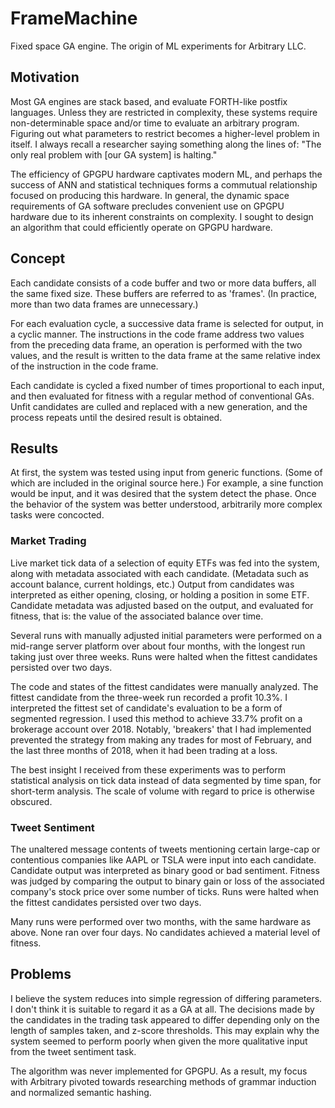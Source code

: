 # FrameMachine
Fixed space GA engine. The origin of ML experiments for Arbitrary LLC.

## Motivation
Most GA engines are stack based, and evaluate FORTH-like postfix languages. Unless they are restricted in complexity, these systems require non-determinable space and/or time to evaluate an arbitrary program. Figuring out what parameters to restrict becomes a higher-level problem in itself. I always recall a researcher saying something along the lines of: "The only real problem with [our GA system] is halting."

The efficiency of GPGPU hardware captivates modern ML, and perhaps the success of ANN and statistical techniques forms a commutual relationship focused on producing this hardware. In general, the dynamic space requirements of GA software precludes convenient use on GPGPU hardware due to its inherent constraints on complexity. I sought to design an algorithm that could efficiently operate on GPGPU hardware.

## Concept
Each candidate consists of a code buffer and two or more data buffers, all the same fixed size. These buffers are referred to as 'frames'. (In practice, more than two data frames are unnecessary.)

For each evaluation cycle, a successive data frame is selected for output, in a cyclic manner. The instructions in the code frame address two values from the preceding data frame, an operation is performed with the two values, and the result is written to the data frame at the same relative index of the instruction in the code frame.

Each candidate is cycled a fixed number of times proportional to each input, and then evaluated for fitness with a regular method of conventional GAs. Unfit candidates are culled and replaced with a new generation, and the process repeats until the desired result is obtained.

## Results
At first, the system was tested using input from generic functions. (Some of which are included in the original source here.) For example, a sine function would be input, and it was desired that the system detect the phase. Once the behavior of the system was better understood, arbitrarily more complex tasks were concocted.
### Market Trading
Live market tick data of a selection of equity ETFs was fed into the system, along with metadata associated with each candidate. (Metadata such as account balance, current holdings, etc.) Output from candidates was interpreted as either opening, closing, or holding a position in some ETF. Candidate metadata was adjusted based on the output, and evaluated for fitness, that is: the value of the associated balance over time.

Several runs with manually adjusted initial parameters were performed on a mid-range server platform over about four months, with the longest run taking just over three weeks. Runs were halted when the fittest candidates persisted over two days.

The code and states of the fittest candidates were manually analyzed. The fittest candidate from the three-week run recorded a profit 10.3%. I interpreted the fittest set of candidate's evaluation to be a form of segmented regression. I used this method to achieve 33.7% profit on a brokerage account over 2018. Notably, 'breakers' that I had implemented prevented the strategy from making any trades for most of February, and the last three months of 2018, when it had been trading at a loss.

The best insight I received from these experiments was to perform statistical analysis on tick data instead of data segmented by time span, for short-term analysis. The scale of volume with regard to price is otherwise obscured.
### Tweet Sentiment
The unaltered message contents of tweets mentioning certain large-cap or contentious companies like AAPL or TSLA were input into each candidate. Candidate output was interpreted as binary good or bad sentiment. Fitness was judged by comparing the output to binary gain or loss of the associated company's stock price over some number of ticks. Runs were halted when the fittest candidates persisted over two days.

Many runs were performed over two months, with the same hardware as above. None ran over four days. No candidates achieved a material level of fitness.

## Problems
I believe the system reduces into simple regression of differing parameters. I don't think it is suitable to regard it as a GA at all. The decisions made by the candidates in the trading task appeared to differ depending only on the length of samples taken, and z-score thresholds. This may explain why the system seemed to perform poorly when given the more qualitative input from the tweet sentiment task.

The algorithm was never implemented for GPGPU. As a result, my focus with Arbitrary pivoted towards researching methods of grammar induction and normalized semantic hashing.
